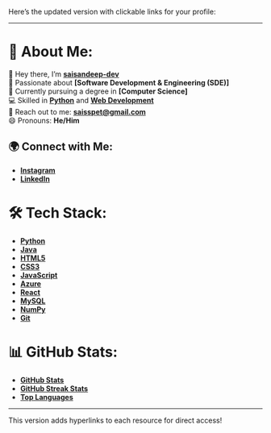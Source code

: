 Here’s the updated version with clickable links for your profile:

---

# 🌟 About Me:
👋 Hey there, I’m **[saisandeep-dev](https://github.com/saisandeep-dev)**  
👀 Passionate about **[Software Development & Engineering (SDE)]**  
🌱 Currently pursuing a degree in **[Computer Science]**  
💻 Skilled in **[Python](https://www.python.org/)** and **[Web Development](https://developer.mozilla.org/en-US/docs/Learn)**  
📧 Reach out to me: **[saisspet@gmail.com](mailto:saisspet@gmail.com)**  
😄 Pronouns: **He/Him**

## 🌍 Connect with Me:
- **[Instagram](https://www.instagram.com/saisandeep.ig)**  
- **[LinkedIn](https://www.linkedin.com/in/saisandeeps)**  

# 🛠️ Tech Stack:
- **[Python](https://www.python.org/)**  
- **[Java](https://www.oracle.com/java/)**  
- **[HTML5](https://developer.mozilla.org/en-US/docs/Web/HTML)**  
- **[CSS3](https://developer.mozilla.org/en-US/docs/Web/CSS)**  
- **[JavaScript](https://developer.mozilla.org/en-US/docs/Web/JavaScript)**  
- **[Azure](https://azure.microsoft.com/)**  
- **[React](https://reactjs.org/)**  
- **[MySQL](https://www.mysql.com/)**  
- **[NumPy](https://numpy.org/)**  
- **[Git](https://git-scm.com/)**  

# 📊 GitHub Stats:
- **[GitHub Stats](https://github-readme-stats.vercel.app/api?username=saisandeep-dev&theme=dark&hide_border=false&include_all_commits=false&count_private=false)**  
- **[GitHub Streak Stats](https://github-readme-streak-stats.herokuapp.com/?user=saisandeep-dev&theme=dark&hide_border=false)**  
- **[Top Languages](https://github-readme-stats.vercel.app/api/top-langs/?username=saisandeep-dev&theme=dark&hide_border=false&include_all_commits=false&count_private=false&layout=compact)**  

---

This version adds hyperlinks to each resource for direct access!
